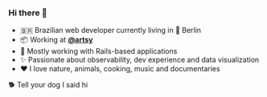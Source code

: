 ### Hi there 👋

- :brazil: Brazilian web developer currently living in :pretzel: Berlin
- :package: Working at [**@artsy**](https://github.com/artsy)
- :steam_locomotive: Mostly working with Rails-based applications
- :sparkles: Passionate about observability, dev experience and data visualization
- :heart: I love nature, animals, cooking, music and documentaries

:dog2: Tell your dog I said hi
